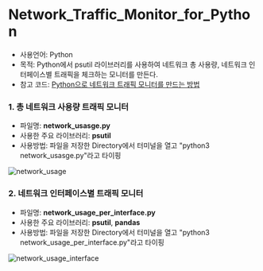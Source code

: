# Network_Traffic_Monitor_for_Python
- 사용언어: Python 
- 목적: Python에서 psutil 라이브러리를 사용하여 네트워크 총 사용량, 네트워크 인터페이스별 트래픽을 체크하는 모니터를 만든다.
- 참고 코드: [Python으로 네트워크 트래픽 모니터를 만드는 방법](https://morioh.com/p/d4e97d9b03de)

### 1. 총 네트워크 사용량 트래픽 모니터 

- 파일명: **network_usasge.py**
- 사용한 주요 라이브러리: **psutil**
- 사용방법: 파일을 저장한 Directory에서 터미널을 열고 "python3 network_usasge.py"라고 타이핑 

![network_usage](https://user-images.githubusercontent.com/80456601/175467325-bf4dd292-2923-4679-ad2b-62b69ed36dab.gif)

### 2. 네트워크 인터페이스별 트래픽 모니터 

- 파일명: **network_usage_per_interface.py**
- 사용한 주요 라이브러리: **psutil**, **pandas**
- 사용방법: 파일을 저장한 Directory에서 터미널을 열고 "python3 network_usage_per_interface.py"라고 타이핑 

![network_usage_interface](https://user-images.githubusercontent.com/80456601/175467825-a97eb1b2-fff8-4db0-91a2-70c2abeb72b1.gif)
